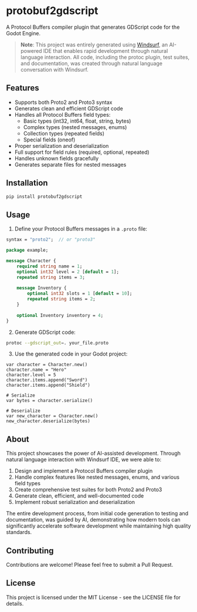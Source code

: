 # protobuf2gdscript

A Protocol Buffers compiler plugin that generates GDScript code for the Godot Engine.

> **Note**: This project was entirely generated using [Windsurf](https://codeium.com/windsurf), an AI-powered IDE that enables rapid development through natural language interaction. All code, including the protoc plugin, test suites, and documentation, was created through natural language conversation with Windsurf.

## Features

- Supports both Proto2 and Proto3 syntax
- Generates clean and efficient GDScript code
- Handles all Protocol Buffers field types:
  - Basic types (int32, int64, float, string, bytes)
  - Complex types (nested messages, enums)
  - Collection types (repeated fields)
  - Special fields (oneof)
- Proper serialization and deserialization
- Full support for field rules (required, optional, repeated)
- Handles unknown fields gracefully
- Generates separate files for nested messages

## Installation

```bash
pip install protobuf2gdscript
```

## Usage

1. Define your Protocol Buffers messages in a `.proto` file:

```protobuf
syntax = "proto2";  // or "proto3"

package example;

message Character {
    required string name = 1;
    optional int32 level = 2 [default = 1];
    repeated string items = 3;
    
    message Inventory {
        optional int32 slots = 1 [default = 10];
        repeated string items = 2;
    }
    
    optional Inventory inventory = 4;
}
```

2. Generate GDScript code:

```bash
protoc --gdscript_out=. your_file.proto
```

3. Use the generated code in your Godot project:

```gdscript
var character = Character.new()
character.name = "Hero"
character.level = 5
character.items.append("Sword")
character.items.append("Shield")

# Serialize
var bytes = character.serialize()

# Deserialize
var new_character = Character.new()
new_character.deserialize(bytes)
```

## About

This project showcases the power of AI-assisted development. Through natural language interaction with Windsurf IDE, we were able to:

1. Design and implement a Protocol Buffers compiler plugin
2. Handle complex features like nested messages, enums, and various field types
3. Create comprehensive test suites for both Proto2 and Proto3
4. Generate clean, efficient, and well-documented code
5. Implement robust serialization and deserialization

The entire development process, from initial code generation to testing and documentation, was guided by AI, demonstrating how modern tools can significantly accelerate software development while maintaining high quality standards.

## Contributing

Contributions are welcome! Please feel free to submit a Pull Request.

## License

This project is licensed under the MIT License - see the LICENSE file for details.
